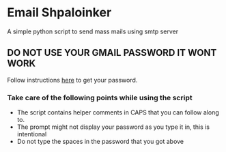 # Email Shpaloinker

A simple python script to send mass mails using smtp server

## DO NOT USE YOUR GMAIL PASSWORD IT WONT WORK

Follow instructions [here](https://support.google.com/accounts/answer/185833?visit_id=638449789921131557-1011988859&p=InvalidSecondFactor&rd=1) to get your password.

### Take care of the following points while using the script

- The script contains helper comments in CAPS that you can follow along to.
- The prompt might not display your password as you type it in, this is intentional
- Do not type the spaces in the password that you got above
